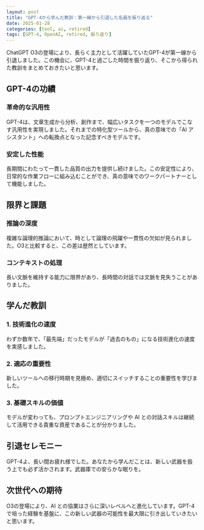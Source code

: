 ```yaml
---
layout: post
title: "GPT-4から学んだ教訓：第一線から引退した名器を振り返る"
date: 2025-01-28
categories: [tool, ai, retired]
tags: [GPT-4, OpenAI, retired, 振り返り]
---
```


ChatGPT O3の登場により、長らく主力として活躍していたGPT-4が第一線から引退しました。この機会に、GPT-4と過ごした時間を振り返り、そこから得られた教訓をまとめておきたいと思います。

## GPT-4の功績

### 革命的な汎用性
GPT-4は、文章生成から分析、創作まで、幅広いタスクを一つのモデルでこなす汎用性を実現しました。それまでの特化型ツールから、真の意味での「AI アシスタント」への転換点となった記念すべきモデルです。

### 安定した性能
長期間にわたって一貫した品質の出力を提供し続けました。この安定性により、日常的な作業フローに組み込むことができ、真の意味でのワークパートナーとして機能しました。

## 限界と課題

### 推論の深度
複雑な論理的推論において、時として論理の飛躍や一貫性の欠如が見られました。O3と比較すると、この差は歴然としています。

### コンテキストの処理
長い文脈を維持する能力に限界があり、長時間の対話では文脈を見失うことがありました。

## 学んだ教訓

### 1. 技術進化の速度
わずか数年で、「最先端」だったモデルが「過去のもの」になる技術進化の速度を実感しました。

### 2. 適応の重要性
新しいツールへの移行時期を見極め、適切にスイッチすることの重要性を学びました。

### 3. 基礎スキルの価値
モデルが変わっても、プロンプトエンジニアリングや AI との対話スキルは継続して活用できる貴重な資産であることが分かりました。

## 引退セレモニー

GPT-4よ、長い間お疲れ様でした。あなたから学んだことは、新しい武器を扱う上でも必ず活かされます。武器庫での安らかな眠りを。

## 次世代への期待

O3の登場により、AI との協業はさらに深いレベルへと進化しています。GPT-4で培った経験を基盤に、この新しい武器の可能性を最大限に引き出していきたいと思います。
